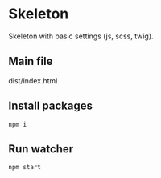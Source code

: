 # Skeleton

Skeleton with basic settings (js, scss, twig).

## Main file

dist/index.html

## Install packages

```shell
npm i
```

## Run watcher

```shell
npm start
```